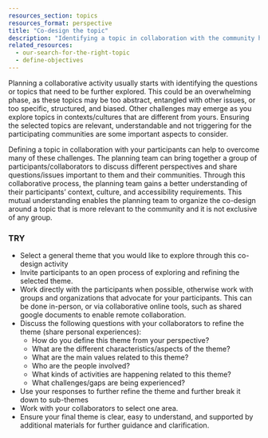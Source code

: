 ```yaml
---
resources_section: topics
resources_format: perspective
title: "Co-design the topic"
description: "Identifying a topic in collaboration with the community helps to incorporate specific needs and contexts."
related_resources:
  - our-search-for-the-right-topic
  - define-objectives
---
```


Planning a collaborative activity usually starts with identifying the questions or topics that need to be further explored. This could be an overwhelming phase, as these topics may be too abstract, entangled with other issues, or too specific, structured, and biased. Other challenges may emerge as you explore topics in contexts/cultures that are different from yours. Ensuring the selected topics are relevant, understandable and not triggering for the participating communities are some important aspects to consider.

Defining a topic in collaboration with your participants can help to overcome many of these challenges. The planning team can bring together a group of participants/collaborators to discuss different perspectives and share questions/issues important to them and their communities. Through this collaborative process, the planning team gains a better understanding of their participants’ context, culture, and accessibility requirements. This mutual understanding enables the planning team to organize the co-design around a topic that is more relevant to the community and it is not exclusive of any group.

### TRY

- Select a general theme that you would like to explore through this co-design activity
- Invite participants to an open process of exploring and refining the selected theme.
- Work directly with the participants when possible, otherwise work with groups and organizations that advocate for your participants. This can be done in-person, or via collaborative online tools, such as shared google documents to enable remote collaboration.
- Discuss the following questions with your collaborators to refine the theme (share personal experiences):
    - How do you define this theme from your perspective?
    - What are the different characteristics/aspects of the theme?
    - What are the main values related to this theme?
    - Who are the people involved?
    - What kinds of activities are happening related to this theme?
    - What challenges/gaps are being experienced?
- Use your responses to further refine the theme and further break it down to sub-themes
- Work with your collaborators to select one area.
- Ensure your final theme is clear, easy to understand, and supported by additional materials for further guidance and clarification.
